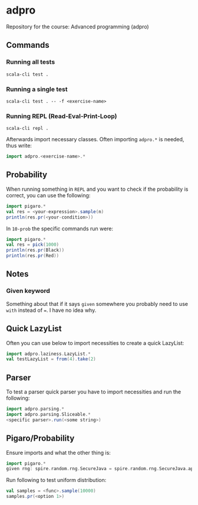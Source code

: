 # adpro

Repository for the course: Advanced programming (adpro)

## Commands

### Running all tests

```shell
scala-cli test .
```

### Running a single test
  
```shell
scala-cli test . -- -f <exercise-name>
```

### Running REPL (Read-Eval-Print-Loop)

```shell
scala-cli repl .
```

Afterwards import necessary classes.
Often importing `adpro.*` is needed, thus write:

```scala
import adpro.<exercise-name>.*
```

## Probability

When running something in `REPL` and you want to check if the probability is correct, you can use the following:

```scala
import pigaro.*
val res = <your-expression>.sample(n)
println(res.pr(<your-condition>))
```

In `10-prob` the specific commands run were:

```scala
import pigaro.*
val res = pick(1000)
println(res.pr(Black))
println(res.pr(Red))
```

## Notes

### Given keyword

Something about that if it says `given` somewhere you probably need to use `with` instead of `=`.
I have no idea why.

## Quick LazyList

Often you can use below to import necessities to create a quick LazyList:

```scala
import adpro.laziness.LazyList.*
val testLazyList = from(4).take(2)
```

## Parser

To test a parser quick parser you have to import necessities and run the following:

```scala
import adpro.parsing.*
import adpro.parsing.Sliceable.*
<specific parser>.run(<some string>)
```

## Pigaro/Probability

Ensure imports and what the other thing is:

```scala
import pigaro.*
given rng: spire.random.rng.SecureJava = spire.random.rng.SecureJava.apply
```

Run following to test uniform distribution:

```scala
val samples = <func>.sample(10000)
samples.pr(<option 1>)
```

